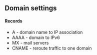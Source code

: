 ## Domain settings

#### Records

* A - domain name to IP association
* AAAA - domain to IPv6
* MX - mail servers
* CNAME - reroute traffic to one domain